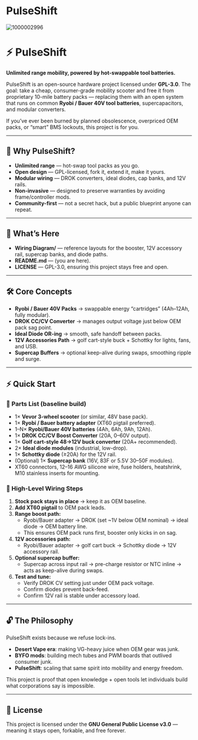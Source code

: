# PulseShift
![1000002996](https://github.com/user-attachments/assets/58b5ee72-980e-46b7-9ede-4695939550a3)

# ⚡ PulseShift  

**Unlimited range mobility, powered by hot-swappable tool batteries.**  

PulseShift is an open-source hardware project licensed under **GPL-3.0**. The goal: take a cheap, consumer-grade mobility scooter and free it from proprietary 10-mile battery packs — replacing them with an open system that runs on common **Ryobi / Bauer 40V tool batteries**, supercapacitors, and modular converters.  

If you’ve ever been burned by planned obsolescence, overpriced OEM packs, or “smart” BMS lockouts, this project is for you.  

---

## 🚀 Why PulseShift?  
- **Unlimited range** — hot-swap tool packs as you go.  
- **Open design** — GPL-licensed, fork it, extend it, make it yours.  
- **Modular wiring** — DROK converters, ideal diodes, cap banks, and 12V rails.  
- **Non-invasive** — designed to preserve warranties by avoiding frame/controller mods.  
- **Community-first** — not a secret hack, but a public blueprint anyone can repeat.  

---

## 📂 What’s Here  
- **Wiring Diagram/** — reference layouts for the booster, 12V accessory rail, supercap banks, and diode paths.  
- **README.md** — (you are here).  
- **LICENSE** — GPL-3.0, ensuring this project stays free and open.  

---

## 🛠️ Core Concepts  
- **Ryobi / Bauer 40V Packs** → swappable energy “cartridges” (4Ah–12Ah, fully modular).  
- **DROK CC/CV Converter** → manages output voltage just below OEM pack sag point.  
- **Ideal Diode OR-ing** → smooth, safe handoff between packs.  
- **12V Accessories Path** → golf cart-style buck + Schottky for lights, fans, and USB.  
- **Supercap Buffers** → optional keep-alive during swaps, smoothing ripple and surge.  

---

## ⚡ Quick Start  

### 🔩 Parts List (baseline build)  
- 1× **Vevor 3-wheel scooter** (or similar, 48V base pack).  
- 1× **Ryobi / Bauer battery adapter** (XT60 pigtail preferred).  
- 1–N× **Ryobi/Bauer 40V batteries** (4Ah, 6Ah, 9Ah, 12Ah).  
- 1× **DROK CC/CV Boost Converter** (20A, 0–60V output).  
- 1× **Golf cart-style 48→12V buck converter** (20A+ recommended).  
- 2× **Ideal diode modules** (industrial, low-drop).  
- 1× **Schottky diode** (≥20A) for the 12V rail.  
- (Optional) 1× **Supercap bank** (16V, 83F or 5.5V 30–50F modules).  
- XT60 connectors, 12–16 AWG silicone wire, fuse holders, heatshrink, M10 stainless inserts for mounting.  

### 🔌 High-Level Wiring Steps  
1. **Stock pack stays in place** → keep it as OEM baseline.  
2. **Add XT60 pigtail** to OEM pack leads.  
3. **Range boost path:**  
   - Ryobi/Bauer adapter → DROK (set ~1V below OEM nominal) → ideal diode → OEM battery line.  
   - This ensures OEM pack runs first, booster only kicks in on sag.  
4. **12V accessories path:**  
   - Ryobi/Bauer adapter → golf cart buck → Schottky diode → 12V accessory rail.  
5. **Optional supercap buffer:**  
   - Supercap across input rail → pre-charge resistor or NTC inline → acts as keep-alive during swaps.  
6. **Test and tune:**  
   - Verify DROK CV setting just under OEM pack voltage.  
   - Confirm diodes prevent back-feed.  
   - Confirm 12V rail is stable under accessory load.  

---

## 🔓 The Philosophy  
PulseShift exists because we refuse lock-ins.  

- **Desert Vape era**: making VG-heavy juice when OEM gear was junk.  
- **BYFO mods**: building mech tubes and PWM boards that outlived consumer junk.  
- **PulseShift**: scaling that same spirit into mobility and energy freedom.  

This project is proof that open knowledge + open tools let individuals build what corporations say is impossible.  

---

## 📜 License  
This project is licensed under the **GNU General Public License v3.0** — meaning it stays open, forkable, and free forever.
